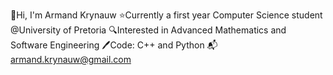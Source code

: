 👋Hi, I'm Armand Krynauw
⭐️Currently a first year Computer Science student @University of Pretoria
🔍Interested in Advanced Mathematics and Software Engineering
🖊Code: C++ and Python
📬armand.krynauw@gmail.com
